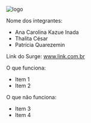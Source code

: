 ![logo](https://user-images.githubusercontent.com/83131771/163080427-decc333c-04ae-4654-a8fc-11b31fc20029.png)


Nome dos integrantes: 
- Ana Carolina Kazue Inada
- Thalita César
- Patrícia Quarezemin

Link do Surge: www.link.com.br

O que funciona:
- Item 1
- Item 2

O que não funciona: 
- Item 3
- Item 4
